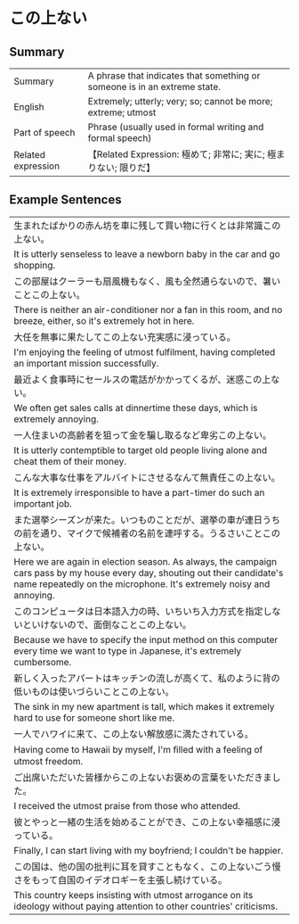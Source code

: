 # この上ない

## Summary

<table><tr>   <td>Summary</td>   <td>A phrase that indicates that something or someone is in an extreme state.</td></tr><tr>   <td>English</td>   <td>Extremely; utterly; very; so; cannot be more; extreme; utmost</td></tr><tr>   <td>Part of speech</td>   <td>Phrase (usually used in formal writing and formal speech)</td></tr><tr>   <td>Related expression</td>   <td>【Related Expression: 極めて; 非常に; 実に; 極まりない; 限りだ】</td></tr></table>

## Example Sentences

<table><tr><td>生まれたばかりの赤ん坊を車に残して買い物に行くとは非常識この上ない。</td></tr><tr><td>It is utterly senseless to leave a newborn baby in the car and go shopping.</td></tr><tr><td>この部屋はクーラーも扇風機もなく、風も全然通らないので、暑いことこの上ない。</td></tr><tr><td>There is neither an air-conditioner nor a fan in this room, and no breeze, either, so it's extremely hot in here.</td></tr><tr><td>大任を無事に果たしてこの上ない充実感に浸っている。</td></tr><tr><td>I'm enjoying the feeling of utmost fulfilment, having completed an important mission successfully.</td></tr><tr><td>最近よく食事時にセールスの電話がかかってくるが、迷惑この上ない。</td></tr><tr><td>We often get sales calls at dinnertime these days, which is extremely annoying.</td></tr><tr><td>一人住まいの高齢者を狙って金を騙し取るなど卑劣この上ない。</td></tr><tr><td>It is utterly contemptible to target old people living alone and cheat them of their money.</td></tr><tr><td>こんな大事な仕事をアルバイトにさせるなんて無責任この上ない。</td></tr><tr><td>It is extremely irresponsible to have a part-timer do such an important job.</td></tr><tr><td>また選挙シーズンが来た。いつものことだが、選挙の車が連日うちの前を通り、マイクで候補者の名前を連呼する。うるさいことこの上ない。</td></tr><tr><td>Here we are again in election season. As always, the campaign cars pass by my house every day, shouting out their candidate's name repeatedly on the microphone. It's extremely noisy and annoying.</td></tr><tr><td>このコンピュータは日本語入力の時、いちいち入力方式を指定しないといけないので、面倒なことこの上ない。</td></tr><tr><td>Because we have to specify the input method on this computer every time we want to type in Japanese, it's extremely cumbersome.</td></tr><tr><td>新しく入ったアパートはキッチンの流しが高くて、私のように背の低いものは使いづらいことこの上ない。</td></tr><tr><td>The sink in my new apartment is tall, which makes it extremely hard to use for someone short like me.</td></tr><tr><td>一人でハワイに来て、この上ない解放感に満たされている。</td></tr><tr><td>Having come to Hawaii by myself, I'm ﬁlled with a feeling of utmost freedom.</td></tr><tr><td>ご出席いただいた皆様からこの上ないお褒めの言葉をいただきました。</td></tr><tr><td>I received the utmost praise from those who attended.</td></tr><tr><td>彼とやっと一緒の生活を始めることができ、この上ない幸福感に浸っている。</td></tr><tr><td>Finally, I can start living with my boyfriend; I couldn't be happier.</td></tr><tr><td>この国は、他の国の批判に耳を貸すこともなく、この上ないごう慢さをもって自国のイデオロギーを主張し続けている。</td></tr><tr><td>This country keeps insisting with utmost arrogance on its ideology without paying attention to other countries' criticisms.</td></tr></table>

